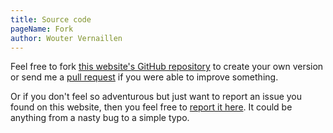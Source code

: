 ```yaml
---
title: Source code
pageName: Fork
author: Wouter Vernaillen
---
```


Feel free to fork [this website's GitHub repository](https://github.com/vernaillen/vernaillen-website) to create your own version or send me a [pull request](https://github.com/vernaillen/vernaillen-website/compare) if you were able to improve something.

Or if you don't feel so adventurous but just want to report an issue you found on this website, then you feel free to [report it here](https://github.com/vernaillen/vernaillen-website/issues). It could be anything from a nasty bug to a simple typo.
